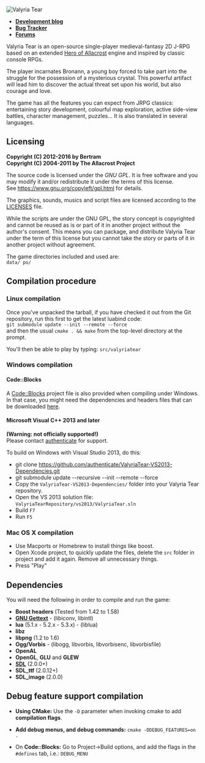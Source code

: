 ![Valyria Tear](https://raw.githubusercontent.com/ValyriaTear/ValyriaTear/master/data/boot_menu/valyria_logo.png)

- [**Development blog**](http://valyriatear.blogspot.com)
- [**Bug Tracker**](https://github.com/ValyriaTear/ValyriaTear/issues)
- [**Forums**](http://forum.freegamedev.net/viewforum.php?f=76)

Valyria Tear is an open-source single-player medieval-fantasy 2D J-RPG based on an extended [Hero of Allacrost](http://www.allacrost.org/) engine and inspired by classic console RPGs.

The player incarnates Bronann, a young boy forced to take part into the struggle for the possession of a mysterious crystal.
This powerful artifact will lead him to discover the actual threat set upon his world, but also courage and love.

The game has all the features you can expect from JRPG classics: entertaining story development, colourful map exploration, active side-view battles, character management, puzzles...
It is also translated in several languages.

## Licensing

**Copyright (C) 2012-2016 by Bertram  
Copyright (C) 2004-2011 by The Allacrost Project**

The source code is licensed under the *GNU GPL*.
It is free software and you may modify it and/or redistribute it under the terms of this license.  
See https://www.gnu.org/copyleft/gpl.html for details.

The graphics, sounds, musics and script files are licensed according to the [LICENSES](https://raw.githubusercontent.com/ValyriaTear/ValyriaTear/master/LICENSES) file.

While the scripts are under the GNU GPL, the story concept is copyrighted and cannot be reused as is or part of it in another project without the author's consent.
This means you can package, and distribute Valyria Tear under the term of this license but you cannot take the story or parts of it in another project without agreement.

The game directories included and used are:  
`data/ po/`

## Compilation procedure

### Linux compilation

Once you've unpacked the tarball, if you have checked it out from the Git repository, run this first to get the latest luabind code:  
`git submodule update --init --remote --force`  
and then the usual `cmake . && make` from the top-level directory at the prompt.

You'll then be able to play by typing: `src/valyriatear`

### Windows compilation

#### Code::Blocks

A [Code::Blocks](http://www.codeblocks.org/) project file is also provided when compiling under Windows.
In that case, you might need the dependencies and headers files that can be downloaded [here](https://sourceforge.net/projects/valyriatear/files/win32-depends/valyriatear-win32-depends-sdl1.2-2014-12-11.zip/download).

#### Microsoft Visual C++ 2013 and later

**(Warning: not officially supported!)**  
Please contact [authenticate](https://github.com/authenticate) for support.

To build on Windows with Visual Studio 2013, do this:
- git clone https://github.com/authenticate/ValyriaTear-VS2013-Dependencies.git
- git submodule update --recursive --init --remote --force
- Copy the ```ValyriaTear-VS2013-Dependencies/``` folder into your Valyria Tear repository.
- Open the VS 2013 solution file: ```ValyriaTearRepository/vs2013/ValyriaTear.sln```
- Build ```F7```
- Run ```F5```

### Mac OS X compilation

- Use Macports or Homebrew to install things like boost.
- Open Xcode project, to quickly update the files, delete the `src` folder in project and add it again. Remove all unnecessary things.
- Press "Play"

## Dependencies

You will need the following in order to compile and run the game:

- **Boost headers** (Tested from 1.42 to 1.58)
- [**GNU Gettext**](https://www.gnu.org/software/gettext/) - (libiconv, libintl)
- **lua** (5.1.x - 5.2.x - 5.3.x) - (liblua)
- **libz**
- **libpng** (1.2 to 1.6)
- **Ogg/Vorbis** - (libogg, libvorbis, libvorbisenc, libvorbisfile)
- **OpenAL**
- **OpenGL**, **GLU** and **GLEW**
- [**SDL**](https://www.libsdl.org/) (2.0.0+)
- **SDL_ttf** (2.0.12+)
- **SDL_image** (2.0.0)

## Debug feature support compilation

- **Using CMake:**
  Use the `-D` parameter when invoking cmake to add **compilation flags**.

- **Add debug menus, and debug commands:**
  `cmake -DDEBUG_FEATURES=on .`

- On **Code::Blocks:**
  Go to Project->Build options, and add the flags in the `#defines` tab, i.e.:
  `DEBUG_MENU`
